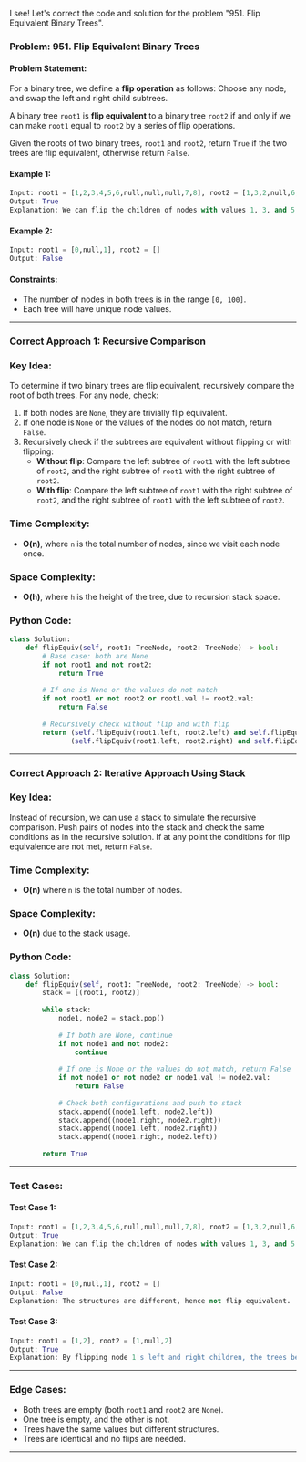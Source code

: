 I see! Let's correct the code and solution for the problem "951. Flip Equivalent Binary Trees".

### Problem: 951. Flip Equivalent Binary Trees

#### Problem Statement:
For a binary tree, we define a **flip operation** as follows: Choose any node, and swap the left and right child subtrees.

A binary tree `root1` is **flip equivalent** to a binary tree `root2` if and only if we can make `root1` equal to `root2` by a series of flip operations.

Given the roots of two binary trees, `root1` and `root2`, return `True` if the two trees are flip equivalent, otherwise return `False`.

#### Example 1:
```python
Input: root1 = [1,2,3,4,5,6,null,null,null,7,8], root2 = [1,3,2,null,6,4,5,null,null,null,null,8,7]
Output: True
Explanation: We can flip the children of nodes with values 1, 3, and 5 to make the trees identical.
```

#### Example 2:
```python
Input: root1 = [0,null,1], root2 = []
Output: False
```

#### Constraints:
- The number of nodes in both trees is in the range `[0, 100]`.
- Each tree will have unique node values.

---

### Correct Approach 1: Recursive Comparison

### Key Idea:
To determine if two binary trees are flip equivalent, recursively compare the root of both trees. For any node, check:
1. If both nodes are `None`, they are trivially flip equivalent.
2. If one node is `None` or the values of the nodes do not match, return `False`.
3. Recursively check if the subtrees are equivalent without flipping or with flipping:
   - **Without flip**: Compare the left subtree of `root1` with the left subtree of `root2`, and the right subtree of `root1` with the right subtree of `root2`.
   - **With flip**: Compare the left subtree of `root1` with the right subtree of `root2`, and the right subtree of `root1` with the left subtree of `root2`.

### Time Complexity:
- **O(n)**, where `n` is the total number of nodes, since we visit each node once.

### Space Complexity:
- **O(h)**, where `h` is the height of the tree, due to recursion stack space.

### Python Code:
```python
class Solution:
    def flipEquiv(self, root1: TreeNode, root2: TreeNode) -> bool:
        # Base case: both are None
        if not root1 and not root2:
            return True
        
        # If one is None or the values do not match
        if not root1 or not root2 or root1.val != root2.val:
            return False
        
        # Recursively check without flip and with flip
        return (self.flipEquiv(root1.left, root2.left) and self.flipEquiv(root1.right, root2.right)) or \
               (self.flipEquiv(root1.left, root2.right) and self.flipEquiv(root1.right, root2.left))
```

---

### Correct Approach 2: Iterative Approach Using Stack

### Key Idea:
Instead of recursion, we can use a stack to simulate the recursive comparison. Push pairs of nodes into the stack and check the same conditions as in the recursive solution. If at any point the conditions for flip equivalence are not met, return `False`.

### Time Complexity:
- **O(n)** where `n` is the total number of nodes.

### Space Complexity:
- **O(n)** due to the stack usage.

### Python Code:
```python
class Solution:
    def flipEquiv(self, root1: TreeNode, root2: TreeNode) -> bool:
        stack = [(root1, root2)]
        
        while stack:
            node1, node2 = stack.pop()
            
            # If both are None, continue
            if not node1 and not node2:
                continue
            
            # If one is None or the values do not match, return False
            if not node1 or not node2 or node1.val != node2.val:
                return False
            
            # Check both configurations and push to stack
            stack.append((node1.left, node2.left))
            stack.append((node1.right, node2.right))
            stack.append((node1.left, node2.right))
            stack.append((node1.right, node2.left))
        
        return True
```

---

### Test Cases:

#### Test Case 1:
```python
Input: root1 = [1,2,3,4,5,6,null,null,null,7,8], root2 = [1,3,2,null,6,4,5,null,null,null,null,8,7]
Output: True
Explanation: We can flip the children of nodes with values 1, 3, and 5 to make the trees identical.
```

#### Test Case 2:
```python
Input: root1 = [0,null,1], root2 = []
Output: False
Explanation: The structures are different, hence not flip equivalent.
```

#### Test Case 3:
```python
Input: root1 = [1,2], root2 = [1,null,2]
Output: True
Explanation: By flipping node 1's left and right children, the trees become identical.
```

---

### Edge Cases:
- Both trees are empty (both `root1` and `root2` are `None`).
- One tree is empty, and the other is not.
- Trees have the same values but different structures.
- Trees are identical and no flips are needed.

---

